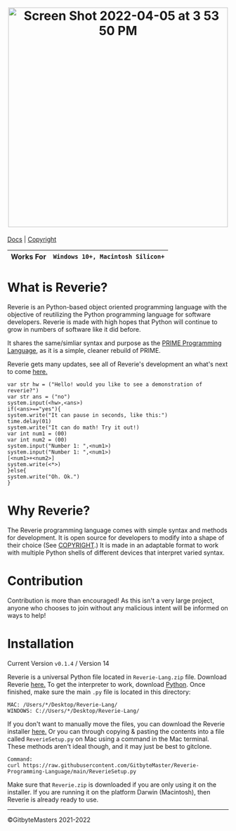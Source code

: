 <h1 align="center"><img width="500" alt="Screen Shot 2022-04-05 at 3 53 50 PM" src="https://user-images.githubusercontent.com/76265961/161838486-49faf87c-0c1d-4826-85e3-5661abe329ec.png"></h1>

[Docs](https://tinyurl.com/2p8wjwfe) | [Copyright](https://github.com/GitbyteMaster/Reverie-Programming-Language/blob/main/LICENSE.md)

|Works For|`Windows 10+, Macintosh Silicon+`|
|---------|--------------------------|


# What is Reverie?
Reverie is an Python-based object oriented programming language with the objective of reutilizing the Python programming language for software developers. Reverie is made with high hopes that Python will continue to grow in numbers of software like it did before.

It shares the same/simliar syntax and purpose as the [PRIME Programming Language](https://github.com/GitbyteMaster/PRIME-Lang), as it is a simple, cleaner rebuild of PRIME.

Reverie gets many updates, see all of Reverie's development an what's next to come [here.](https://github.com/GitbyteMaster/Reverie-Programming-Language/blob/main/TODO.md)
```
var str hw = ("Hello! would you like to see a demonstration of reverie?")
var str ans = ("no")
system.input(<hw>,<ans>)
if(<ans>=="yes"){
system.write("It can pause in seconds, like this:")
time.delay(01)
system.write("It can do math! Try it out!)
var int num1 = (00)
var int num2 = (00)
system.input("Number 1: ",<num1>)
system.input("Number 1: ",<num1>)
[<num1>+<num2>]
system.write(<*>)
}else{
system.write("Oh. Ok.")
}
```

# Why Reverie?
The Reverie programming language comes with simple syntax and methods for development. It is open source for developers to modify into a shape of their choice (See [COPYRIGHT](https://github.com/GitbyteMaster/Reverie-Programming-Language/blob/main/COPYRIGHT.md).) It is made in an adaptable format to work with multiple Python shells of different devices that interpret varied syntax.
# Contribution
Contribution is more than encouraged! As this isn't a very large project, anyone who chooses to join without any malicious intent will be informed on ways to help!
# Installation
Current Version `v0.1.4` / Version 14

Reverie is a universal Python file located in `Reverie-Lang.zip` file. Download Reverie [here.](https://github.com/GitbyteMaster/Reverie-Programming-Language/raw/main/Reverie-Lang.zip) To get the interpreter to work, download [Python](https://www.python.org/downloads/). Once finished, make sure the main `.py` file is located in this directory:
```
MAC: /Users/*/Desktop/Reverie-Lang/
WINDOWS: C://Users/*/Desktop/Reverie-Lang/
```
If you don't want to manually move the files, you can download the Reverie installer [here.](https://github.com/GitbyteMaster/Reverie-Programming-Language/blob/main/ReverieSetup.py) Or you can through copying & pasting the contents into a file called `ReverieSetup.py` on Mac using a command in the Mac terminal. These methods aren't ideal though, and it may just be best to gitclone.
```
Command:
curl https://raw.githubusercontent.com/GitbyteMaster/Reverie-Programming-Language/main/ReverieSetup.py
```
Make sure that `Reverie.zip` is downloaded if you are only using it on the installer. If you are running it on the platform Darwin (Macintosh), then Reverie is already ready to use.

---
©GitbyteMasters 2021-2022
